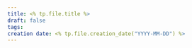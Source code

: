 ```yaml
---
title: <% tp.file.title %>
draft: false
tags: 
creation date: <% tp.file.creation_date("YYYY-MM-DD") %>
---
```

